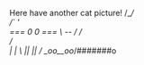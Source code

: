 Here have another cat picture!
      /\__/\
     /`    '\
   === 0  0 ===
     \  --  /
    /        \
   /          \
  |            |
   \  ||  ||  /
    \_oo__oo_/#######o